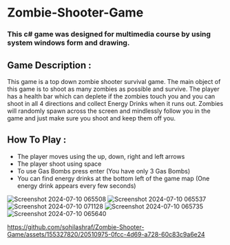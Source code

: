 # Zombie-Shooter-Game
### This c# game was designed for multimedia course by using system windows form and drawing.

## Game Description :
This game is a top down zombie shooter survival game. The main object of this game is to shoot as many zombies as possible and survive. The player has a health bar which can deplete if the zombies touch you and you can shoot in all 4 directions and collect Energy Drinks when it runs out. Zombies will randomly spawn across the screen and mindlessly follow you in the game and just make sure you shoot and keep them off you. 

## How To Play :
  * The player moves using the up, down, right and left arrows
  * The player shoot using space
  * To use Gas Bombs press enter (You have only 3 Gas Bombs)
  * You can find energy drinks at the bottom left of the game map (One energy drink appears every few seconds)


![Screenshot 2024-07-10 065508](https://github.com/sohilashraf/Zombie-Shooter-Game/assets/155327820/b6a96674-9ec3-44ff-b41b-4e36e6501724)
![Screenshot 2024-07-10 065537](https://github.com/sohilashraf/Zombie-Shooter-Game/assets/155327820/b384952a-8a94-40a3-8a85-6cac50deed0f)
![Screenshot 2024-07-10 071128](https://github.com/sohilashraf/Zombie-Shooter-Game/assets/155327820/5487dc3a-ef9f-4932-bd8e-1fd4c5ac1140)
![Screenshot 2024-07-10 065735](https://github.com/sohilashraf/Zombie-Shooter-Game/assets/155327820/0c280685-bf6c-480d-acf8-ffb13ae0d0b6)
![Screenshot 2024-07-10 065640](https://github.com/sohilashraf/Zombie-Shooter-Game/assets/155327820/8946f699-6069-46e9-a791-e2356b95cf0c)



https://github.com/sohilashraf/Zombie-Shooter-Game/assets/155327820/20510975-0fcc-4d69-a728-60c83c9a6e24


